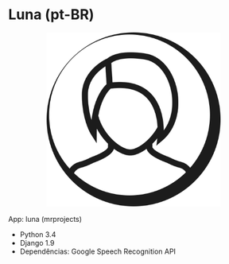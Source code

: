 # Luna (pt-BR)

<p align="center">
 <img src="https://github.com/mauricioribeiro/Luna/blob/master/_resources/Luna-Logo-white.png" alt="Luna" title="Luna Project" height="350" width="350">
</p>

App: luna (mrprojects)

 - Python 3.4
 - Django 1.9
 - Dependências: Google Speech Recognition API
